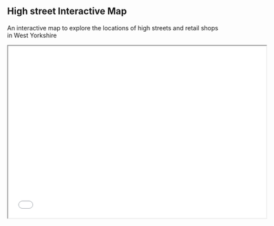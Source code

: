 ## High street Interactive Map

An interactive map to explore the locations of high streets and retail shops in West Yorkshire

<iframe src="interactive_clust.html" height="400" width="600"></iframe>
